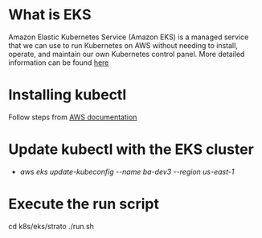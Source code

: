 # What is EKS
Amazon Elastic Kubernetes Service (Amazon EKS) is a managed service that we can use to run Kubernetes on AWS without needing to install, operate, and maintain our own Kubernetes control panel. More detailed information can be found [here](https://docs.aws.amazon.com/eks/latest/userguide/what-is-eks.html)

# Installing kubectl
Follow steps from [AWS documentation](https://docs.aws.amazon.com/eks/latest/userguide/install-kubectl.html)

# Update kubectl with the EKS cluster
* *aws eks update-kubeconfig --name ba-dev3 --region us-east-1*

# Execute the run script
cd k8s/eks/strato
./run.sh
